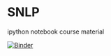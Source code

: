 # SNLP
ipython notebook course material

[![Binder](https://mybinder.org/badge_logo.svg)](https://mybinder.org/v2/gh/sebasguts/SNLP/master)
